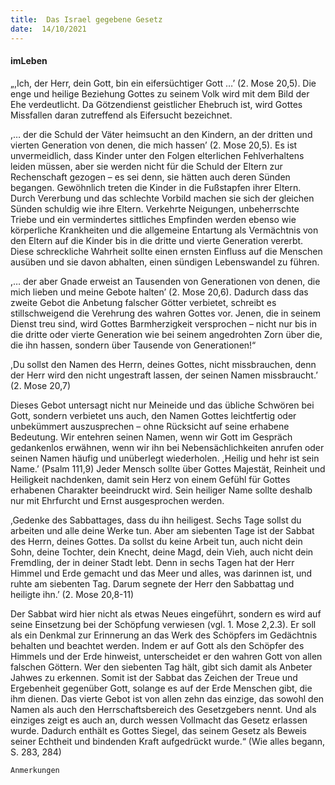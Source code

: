 ```yaml
---
title:  Das Israel gegebene Gesetz
date:  14/10/2021
---
```


#### imLeben

„,Ich, der Herr, dein Gott, bin ein eifersüchtiger Gott …’ (2. Mose 20,5). Die enge und heilige Beziehung Gottes zu seinem Volk wird mit dem Bild der Ehe verdeutlicht. Da Götzendienst geistlicher Ehebruch ist, wird Gottes Missfallen daran zutreffend als Eifersucht bezeichnet.

,… der die Schuld der Väter heimsucht an den Kindern, an der dritten und vierten Generation von denen, die mich hassen’ (2. Mose 20,5). Es ist unvermeidlich, dass Kinder unter den Folgen elterlichen Fehlverhaltens leiden müssen, aber sie werden nicht für die Schuld der Eltern zur Rechenschaft gezogen – es sei denn, sie hätten auch deren Sünden begangen. Gewöhnlich treten die Kinder in die Fußstapfen ihrer Eltern. Durch Vererbung und das schlechte Vorbild machen sie sich der gleichen Sünden schuldig wie ihre Eltern. Verkehrte Neigungen, unbeherrschte Triebe und ein vermindertes sittliches Empfinden werden ebenso wie körperliche Krankheiten und die allgemeine Entartung als Vermächtnis von den Eltern auf die Kinder bis in die dritte und vierte Generation vererbt. Diese schreckliche Wahrheit sollte einen ernsten Einfluss auf die Menschen ausüben und sie davon abhalten, einen sündigen Lebenswandel zu führen.

,… der aber Gnade erweist an Tausenden von Generationen von denen, die mich lieben und meine Gebote halten’ (2. Mose 20,6). Dadurch dass das zweite Gebot die Anbetung falscher Götter verbietet, schreibt es stillschweigend die Verehrung des wahren Gottes vor. Jenen, die in seinem Dienst treu sind, wird Gottes Barmherzigkeit versprochen – nicht nur bis in die dritte oder vierte Generation wie bei seinem angedrohten Zorn über die, die ihn hassen, sondern über Tausende von Generationen!“

,Du sollst den Namen des Herrn, deines Gottes, nicht missbrauchen, denn der Herr wird den nicht ungestraft lassen, der seinen Namen missbraucht.’ (2. Mose 20,7)

Dieses Gebot untersagt nicht nur Meineide und das übliche Schwören bei Gott, sondern verbietet uns auch, den Namen Gottes leichtfertig oder unbekümmert auszusprechen – ohne Rücksicht auf seine erhabene Bedeutung. Wir entehren seinen Namen, wenn wir Gott im Gespräch gedankenlos erwähnen, wenn wir ihn bei Nebensächlichkeiten anrufen oder seinen Namen häufig und unüberlegt wiederholen. ,Heilig und hehr ist sein Name.’ (Psalm 111,9) Jeder Mensch sollte über Gottes Majestät, Reinheit und Heiligkeit nachdenken, damit sein Herz von einem Gefühl für Gottes erhabenen Charakter beeindruckt wird. Sein heiliger Name sollte deshalb nur mit Ehrfurcht und Ernst ausgesprochen werden.

,Gedenke des Sabbattages, dass du ihn heiligest. Sechs Tage sollst du arbeiten und alle deine Werke tun. Aber am siebenten Tage ist der Sabbat des Herrn, deines Gottes. Da sollst du keine Arbeit tun, auch nicht dein Sohn, deine Tochter, dein Knecht, deine Magd, dein Vieh, auch nicht dein Fremdling, der in deiner Stadt lebt. Denn in sechs Tagen hat der Herr Himmel und Erde gemacht und das Meer und alles, was darinnen ist, und ruhte am siebenten Tag. Darum segnete der Herr den Sabbattag und heiligte ihn.’ (2. Mose 20,8-11)

Der Sabbat wird hier nicht als etwas Neues eingeführt, sondern es wird auf seine Einsetzung bei der Schöpfung verwiesen (vgl. 1. Mose 2,2.3). Er soll als ein Denkmal zur Erinnerung an das Werk des Schöpfers im Gedächtnis behalten und beachtet werden. Indem er auf Gott als den Schöpfer des Himmels und der Erde hinweist, unterscheidet er den wahren Gott von allen falschen Göttern. Wer den siebenten Tag hält, gibt sich damit als Anbeter Jahwes zu erkennen. Somit ist der Sabbat das Zeichen der Treue und Ergebenheit gegenüber Gott, solange es auf der Erde Menschen gibt, die ihm dienen. Das vierte Gebot ist von allen zehn das einzige, das sowohl den Namen als auch den Herrschaftsbereich des Gesetzgebers nennt. Und als einziges zeigt es auch an, durch wessen Vollmacht das Gesetz erlassen wurde. Dadurch enthält es Gottes Siegel, das seinem Gesetz als Beweis seiner Echtheit und bindenden Kraft aufgedrückt wurde.“ (Wie alles begann, S. 283, 284)


`Anmerkungen`
